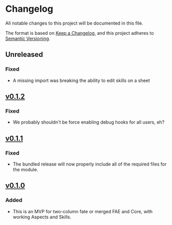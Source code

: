 # Changelog

All notable changes to this project will be documented in this file.

The format is based on [Keep a Changelog](https://keepachangelog.com/en/1.1.0/),
and this project adheres to [Semantic Versioning](https://semver.org/spec/v2.0.0.html).

## Unreleased
### Fixed
- A missing import was breaking the ability to edit skills on a sheet

## [v0.1.2](https://github.com/nivthefox/foundryvtt-fate-hybrid-skills/releases/tag/v0.1.2)
### Fixed
- We probably shouldn't be force enabling debug hooks for all users, eh?

## [v0.1.1](https://github.com/nivthefox/foundryvtt-fate-hybrid-skills/releases/tag/v0.1.1)
### Fixed
- The bundled release will now properly include all of the required files for the module.

## [v0.1.0](https://github.com/nivthefox/foundryvtt-fate-hybrid-skills/releases/tag/v0.1.0)
### Added
- This is an MVP for two-column fate or merged FAE and Core, with working Aspects and Skills.
